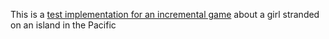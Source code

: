 This is a [test implementation for an incremental game](https://darthaline.github.io/HarleyQuest/game.html) about a girl stranded on an island in the Pacific